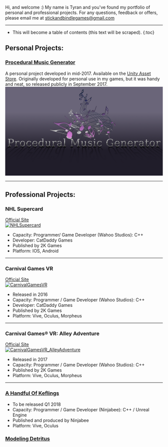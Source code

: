 Hi, and welcome :) My name is Tyran and you've found my portfolio of personal and professional projects. For any questions, feedback or offers, please email me at stickandbindlegames@gmail.com

----

* This will become a table of contents (this text will be scraped).
{:toc}

## **Personal Projects:**  
### [Procedural Music Generator](https://stickandbindlegames.github.io/ProceduralMusicPlayer_Win/)  
A personal project developed in mid-2017. Available on the [Unity Asset Store](https://www.assetstore.unity3d.com/en/#!/content/99791). Originally developed for personal use in my games, but it was handy and neat, so released publicly in September 2017.
[![Logo](https://raw.githubusercontent.com/StickAndBindleGames/stickandbindlegames.github.io/master/Images/%20Logo.png)](https://stickandbindlegames.github.io/ProceduralMusicPlayer_Win/)  

----

## **Professional Projects:**  

### NHL Supercard  
[Official Site](https://www.2k.com/games/nhl-supercard)  
[![NHLSupercard](https://api.2k.com/images/1505)](https://www.2k.com/games/nhl-supercard)  
* Capacity: Programmer/ Game Developer (Wahoo Studios): C++  
* Developer: CatDaddy Games  
* Published by 2K Games  
* Platform: IOS, Android  

----

### Carnival Games VR
[Official Site](http://store.steampowered.com/app/458920/Carnival_Games_VR/)  
[![CarnivalGamesVR](http://cdn.edgecast.steamstatic.com/steam/apps/458920/header.jpg?t=1510682744)](http://store.steampowered.com/app/458920/Carnival_Games_VR/)  
* Released in 2016  
* Capacity: Programmer / Game Developer (Wahoo Studios): C++  
* Developer: CatDaddy Games  
* Published by 2K Games  
* Platform: Vive, Oculus, Morpheus  

----

### Carnival Games® VR: Alley Adventure
[Official Site](http://store.steampowered.com/app/631690/Carnival_Games_VR_Alley_Adventure/)  
[![CarnivalGamesVR_AlleyAdventure](http://cdn.edgecast.steamstatic.com/steam/apps/631690/header.jpg?t=1510685142)](http://store.steampowered.com/app/631690/Carnival_Games_VR_Alley_Adventure/)
* Released in 2017  
* Capacity: Programmer / Game Developer (Wahoo Studios): C++  
* Published by 2K Games  
* Platform: Vive, Oculus, Morpheus  

****

### [A Handful Of Keflings]()
* To be released Q1 2018  
* Capacity: Programmer / Game Developer (Ninjabee): C++ / Unreal Engine  
* Published and produced by Ninjabee  
* Platform: Vive, Oculus  

### [Modeling Detritus](stickandbindlegames.github.io/Modeling)
